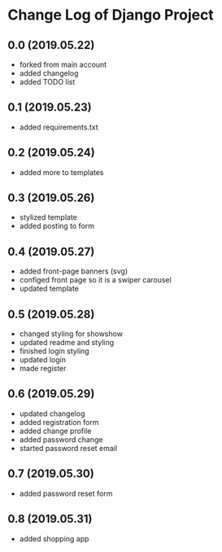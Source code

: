 # Change Log of Django Project

## 0.0 (2019.05.22)
* forked from main account
* added changelog
* added TODO list

## 0.1 (2019.05.23)
 * added requirements.txt

## 0.2 (2019.05.24)
 * added more to templates

## 0.3 (2019.05.26)
 * stylized template
 * added posting to form

## 0.4 (2019.05.27)
 * added front-page banners (svg)
 * configed front page so it is a swiper carousel
 * updated template

## 0.5 (2019.05.28)
 * changed styling for showshow
 * updated readme and styling
 * finished login styling
 * updated login
 * made register

## 0.6 (2019.05.29)
 * updated changelog
 * added registration form
 * added change profile
 * added password change
 * started password reset email

 
## 0.7 (2019.05.30)

 * added password reset form

## 0.8 (2019.05.31)

 * added shopping app
